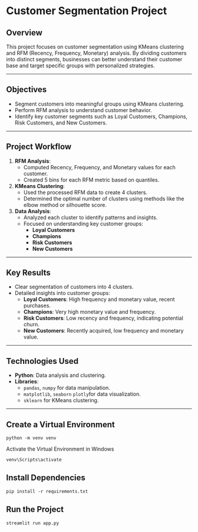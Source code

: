 # Customer Segmentation Project

## Overview
This project focuses on customer segmentation using KMeans clustering and RFM (Recency, Frequency, Monetary) analysis. By dividing customers into distinct segments, businesses can better understand their customer base and target specific groups with personalized strategies.

---

## Objectives
- Segment customers into meaningful groups using KMeans clustering.
- Perform RFM analysis to understand customer behavior.
- Identify key customer segments such as Loyal Customers, Champions, Risk Customers, and New Customers.

---

## Project Workflow
1. **RFM Analysis**: 
   - Computed Recency, Frequency, and Monetary values for each customer.
   - Created 5 bins for each RFM metric based on quantiles.
2. **KMeans Clustering**:
   - Used the processed RFM data to create 4 clusters.
   - Determined the optimal number of clusters using methods like the elbow method or silhouette score.
3. **Data Analysis**:
   - Analyzed each cluster to identify patterns and insights.
   - Focused on understanding key customer groups:
     - **Loyal Customers**
     - **Champions**
     - **Risk Customers**
     - **New Customers**

---

## Key Results
- Clear segmentation of customers into 4 clusters.
- Detailed insights into customer groups:
  - **Loyal Customers**: High frequency and monetary value, recent purchases.
  - **Champions**: Very high monetary value and frequency.
  - **Risk Customers**: Low recency and frequency, indicating potential churn.
  - **New Customers**: Recently acquired, low frequency and monetary value.

---

## Technologies Used
- **Python**: Data analysis and clustering.
- **Libraries**:
  - `pandas`, `numpy` for data manipulation.
  - `matplotlib`, `seaborn` `plotly`for data visualization.
  - `sklearn` for KMeans clustering.

---
## Create a Virtual Environment
```
python -m venv venv
```
Activate the Virtual Environment in Windows
```
venv\Scripts\activate
```

## Install Dependencies
```
pip install -r requirements.txt
```

## Run the Project
```
streamlit run app.py
```
